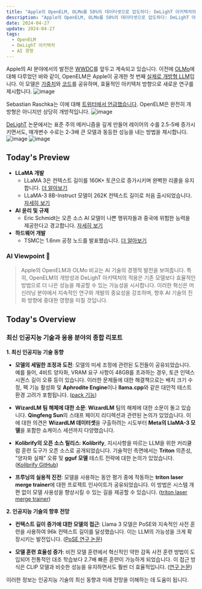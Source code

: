 ```yaml
---
title: "Apple의 OpenELM, OLMo를 50%의 데이터셋으로 압도하다: DeLighT 아키텍처의 혁신"
description: "Apple의 OpenELM, OLMo를 50%의 데이터셋으로 압도하다: DeLighT 아키텍처의 혁신"
date: 2024-04-27
update: 2024-04-27
tags:
  - OpenELM
  - DeLighT 아키텍처
  - AI 경쟁
---
```

    
    
Apple의 AI 분야에서의 발전은 [WWDC](https://buttondown.email/ainews/archive/ainews-mm1-apples-first-large-multimodal-model/)를 앞두고 계속되고 있습니다. 이전에 [OLMo](https://buttondown.email/ainews/archive/ainews-ai2-releases-olmo-the-4th-open-everything/)에 대해 다루었던 바와 같이, OpenELM은 Apple이 공개한 첫 번째 [실제로 개방형 LLM](https://arxiv.org/abs/2404.14619?utm_source=ainews&utm_medium=email&utm_campaign=ainews-apples-openelm-beats-olmo-with-50-of-its)입니다. 이 모델은 [가중치](https://huggingface.co/apple/OpenELM?utm_source=ainews&utm_medium=email&utm_campaign=ainews-apples-openelm-beats-olmo-with-50-of-its)와 [코드](https://github.com/apple/corenet?utm_source=ainews&utm_medium=email&utm_campaign=ainews-apples-openelm-beats-olmo-with-50-of-its)를 공유하며, 효율적인 아키텍처 방향으로 새로운 연구를 제시합니다. ![image](https://assets.buttondown.email/images/3bd4b772-df2f-46b7-8318-2cc230b7eb46.png?w=960&fit=max)

Sebastian Raschka는 이에 대해 [트위터에서 언급했습니다](https://twitter.com/rasbt/status/1783480053847736713/photo/1?utm_source=ainews&utm_medium=email&utm_campaign=ainews-apples-openelm-beats-olmo-with-50-of-its). OpenELM은 완전히 개방형은 아니지만 상당히 개방적입니다. ![image](https://assets.buttondown.email/images/5a0bcc71-6f46-41a3-a34b-6efff203c64d.png?w=960&fit=max)

[DeLighT](https://arxiv.org/abs/2008.00623?utm_source=ainews&utm_medium=email&utm_campaign=ainews-apples-openelm-beats-olmo-with-50-of-its) 논문에서는 표준 주의 메커니즘을 깊게 만들어 레이어의 수를 2.5-5배 증가시키면서도, 매개변수 수로는 2-3배 큰 모델과 동등한 성능을 내는 방법을 제시합니다. ![image](https://assets.buttondown.email/images/64a3ecf6-fbca-4816-9233-f4100454aca8.png?w=960&fit=max)
![image](https://assets.buttondown.email/images/a70b5ba1-00bb-482d-a4a4-f1027eec0266.png?w=960&fit=max)

## Today's Preview
* **LLaMA 개발**
  - LLaMA 3은 컨텍스트 길이를 160K+ 토큰으로 증가시키며 완벽한 리콜을 유지합니다. [더 알아보기](https://www.reddit.com/r/LocalLLaMA/comments/1ccqmjz/llama_3_now_with_160k_context/?utm_source=ainews&utm_medium=email&utm_campaign=ainews-apples-openelm-beats-olmo-with-50-of-its)
  - LLaMA-3 8B-Instruct 모델이 262K 컨텍스트 길이로 처음 출시되었습니다. [자세히 보기](https://www.reddit.com/r/LocalLLaMA/comments/1cd4yim/llama38binstruct_with_a_262k_context_length/?utm_source=ainews&utm_medium=email&utm_campaign=ainews-apples-openelm-beats-olmo-with-50-of-its)
* **AI 윤리 및 규제**
  - Eric Schmidt는 오픈 소스 AI 모델이 나쁜 행위자들과 중국에 위험한 능력을 제공한다고 경고합니다. [자세히 보기](https://www.reddit.com/r/singularity/comments/1ccyqkr/former_google_ceo_eric_schmidt_warns_that_open/?utm_source=ainews&utm_medium=email&utm_campaign=ainews-apples-openelm-beats-olmo-with-50-of-its)
* **하드웨어 개발**
  - TSMC는 1.6nm 공정 노드를 발표했습니다. [더 알아보기](https://www.reddit.com/r/singularity/comments/1ccr4hy/tsmc_unveils_16nm_process_technology_with/?utm_source=ainews&utm_medium=email&utm_campaign=ainews-apples-openelm-beats-olmo-with-50-of-its)

### AI Viewpoint 🤖
> Apple의 OpenELM과 OLMo 비교는 AI 기술의 경쟁적 발전을 보여줍니다. 특히, OpenELM의 개방성과 DeLighT 아키텍처의 적용은 기존 모델보다 효율적인 방법으로 더 나은 성능을 제공할 수 있는 가능성을 시사합니다. 이러한 혁신은 머신러닝 분야에서 지속적인 연구와 개발의 중요성을 강조하며, 향후 AI 기술의 진화 방향에 중대한 영향을 미칠 것입니다.

## Today's Overview
### 최신 인공지능 기술과 응용 분야의 종합 리포트

**1. 최신 인공지능 기술 동향**
- **모델의 세밀한 조정과 도전**: 모델의 미세 조정에 관련된 도전들이 공유되었습니다. 예를 들어, 4비트 양자화, VRAM 요구 사항이 48GB를 초과하는 경우, 토큰 인덱스 시퀀스 길이 오류 등이 있습니다. 이러한 문제들에 대한 해결책으로는 배치 크기 수정, 팩 기능 활성화 및 **Aphrodite Engine**이나 **llama.cpp**와 같은 대안적 테스트 환경 고려가 포함됩니다. ([pack 기능](https://github.com/unslothai/unsloth?utm_source=ainews&utm_medium=email&utm_campaign=ainews-apples-openelm-beats-olmo-with-50-of-its#-finetune-for-free))

- **WizardLM 팀 해체에 대한 소문**: **WizardLM** 팀의 해체에 대한 소문이 돌고 있습니다. **Qingfeng Sun**의 스태프 페이지 리디렉션과 관련된 논의가 있었습니다. 이에 대한 의견은 **WizardLM 데이터셋**을 구출하려는 시도부터 **Meta의 LlaMA-3 모델**을 포함한 쇼케이스 세션까지 다양했습니다.

- **Kolibrify의 오픈 소스 릴리스**: **Kolibrify**, 지시사항을 따르는 LLM을 위한 커리큘럼 훈련 도구가 오픈 소스로 공개되었습니다. 기술적인 측면에서는 **Triton** 의존성, "양자화 실패" 오류 및 **gguf 모델** 테스트 전략에 대한 논의가 있었습니다. ([Kolibrify GitHub](https://github.com/oKatanaaa/kolibrify?utm_source=ainews&utm_medium=email&utm_campaign=ainews-apples-openelm-beats-olmo-with-50-of-its))

- **프루닝의 실용적 진전**: 모델을 사용하는 동안 평가 중에 작동하는 **triton laser merge trainer**에 대한 프로젝트 인사이트가 공유되었습니다. 이 방법은 시스템 개편 없이 모델 사용성을 향상시킬 수 있는 길을 제공할 수 있습니다. ([triton laser merge trainer](https://github.com/l4b4r4b4b4/trl/tree/evol_laser_merge_trainer?utm_source=ainews&utm_medium=email&utm_campaign=ainews-apples-openelm-beats-olmo-with-50-of-its))

**2. 인공지능 기술의 향후 전망**
- **컨텍스트 길이 증가에 대한 모델의 접근**: Llama 3 모델은 PoSE와 지속적인 사전 훈련을 사용하여 96k 컨텍스트 길이를 달성했습니다. 이는 LLM의 가능성을 크게 확장시키는 발전입니다. ([PoSE 연구 논문](https://openreview.net/forum?id=3Z1gxuAQrA&utm_source=ainews&utm_medium=email&utm_campaign=ainews-apples-openelm-beats-olmo-with-50-of-its))

- **모델 훈련 효율성 증가**: 비전 모델 훈련에서 혁신적인 약한 감독 사전 훈련 방법이 도입되어 전통적인 대조 학습보다 2.7배 빠른 훈련이 가능하게 되었습니다. 이 접근 방식은 CLIP 모델과 비슷한 성능을 유지하면서도 훨씬 더 효율적입니다. ([연구 논문](https://arxiv.org/abs/2404.15653?utm_source=ainews&utm_medium=email&utm_campaign=ainews-apples-openelm-beats-olmo-with-50-of-its))

이러한 정보는 인공지능 기술의 최신 동향과 미래 전망을 이해하는 데 도움이 됩니다.
    
    